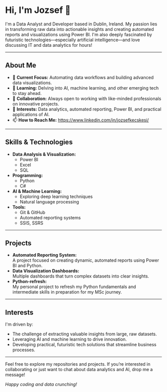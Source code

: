 # Hi, I'm Jozsef 👋

I'm a Data Analyst and Developer based in Dublin, Ireland. My passion lies in transforming raw data into actionable insights and creating automated reports and visualizations using Power BI. I'm also deeply fascinated by futuristic technologies—especially artificial intelligence—and love discussing IT and data analytics for hours!

---

## About Me

- 🔭 **Current Focus:** Automating data workflows and building advanced data visualizations.
- 🌱 **Learning:** Delving into AI, machine learning, and other emerging tech to stay ahead.
- 👯 **Collaboration:** Always open to working with like-minded professionals on innovative projects.
- 💬 **Interests:** Data analytics, automated reporting, Power BI, and practical applications of AI.
- 📫 **How to Reach Me:** https://www.linkedin.com/in/jozsefkecskesi/
---

## Skills & Technologies

- **Data Analysis & Visualization:**  
  - Power BI  
  - Excel  
  - SQL  
- **Programming:**  
  - Python  
  - C#
- **AI & Machine Learning:**  
  - Exploring deep learning techniques  
  - Natural language processing  
- **Tools:**  
  - Git & GitHub  
  - Automated reporting systems
  - SSIS, SSRS

---

## Projects

- **Automated Reporting System:**  
  A project focused on creating dynamic, automated reports using Power BI and Python.
- **Data Visualization Dashboards:**  
  Multiple dashboards that turn complex datasets into clear insights.
- **Python-refresh:**  
  My personal project to refresh my Python fundamentals and intermediate skills in preparation for my MSc journey.

---

## Interests

I'm driven by:
- The challenge of extracting valuable insights from large, raw datasets.
- Leveraging AI and machine learning to drive innovation.
- Developing practical, futuristic tech solutions that streamline business processes.

---

Feel free to explore my repositories and projects. If you’re interested in collaborating or just want to chat about data analytics and AI, drop me a message!

*Happy coding and data crunching!*


<!---
jozsefKecskesi/jozsefKecskesi is a ✨ special ✨ repository because its `README.md` (this file) appears on your GitHub profile.
You can click the Preview link to take a look at your changes.
--->
